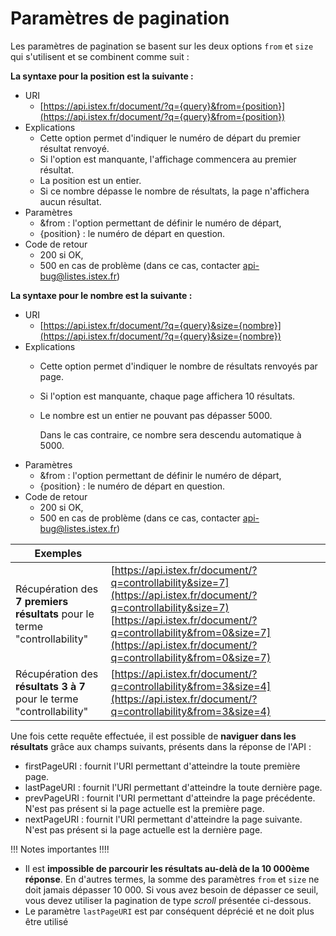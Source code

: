 # Paramètres de pagination

Les paramètres de pagination se basent sur les deux options `from` et `size` qui s'utilisent et se combinent comme suit :

**La syntaxe pour la position est la suivante :**

* URI
  * [https://api.istex.fr/document/?q={query}&from={position}](https://api.istex.fr/document/?q={query}&from={position})
* Explications    
  * Cette option permet d'indiquer le numéro de départ du premier résultat renvoyé.
  * Si l'option est manquante, l'affichage commencera au premier résultat.
  * La position est un entier.
  * Si ce nombre dépasse le nombre de résultats, la page n'affichera aucun résultat.
* Paramètres
  * &from : l'option permettant de définir le numéro de départ,
  * {position} : le numéro de départ en question.
* Code de retour
  * 200 si OK, 
  * 500 en cas de problème \(dans ce cas, contacter [api-bug@listes.istex.fr](mailto:api-bug@listes.istex.fr)\)

**La syntaxe pour le nombre est la suivante :**

* URI
  * [https://api.istex.fr/document/?q={query}&size={nombre}](https://api.istex.fr/document/?q={query}&size={nombre})
* Explications
  * Cette option permet d'indiquer le nombre de résultats renvoyés par page.
  * Si l'option est manquante, chaque page affichera 10 résultats.
  * Le nombre est un entier ne pouvant pas dépasser 5000.

    Dans le cas contraire, ce nombre sera descendu automatique à 5000. 
* Paramètres
  * &from : l'option permettant de définir le numéro de départ,
  * {position} : le numéro de départ en question.
* Code de retour
  * 200 si OK, 
  * 500 en cas de problème \(dans ce cas, contacter [api-bug@listes.istex.fr](mailto:api-bug@listes.istex.fr)\)

| Exemples |  |
| --- | --- |
| Récupération des **7 premiers résultats** pour le terme "controllability" | [https://api.istex.fr/document/?q=controllability&size=7](https://api.istex.fr/document/?q=controllability&size=7) [https://api.istex.fr/document/?q=controllability&from=0&size=7](https://api.istex.fr/document/?q=controllability&from=0&size=7) |
| Récupération des **résultats 3 à 7** pour le terme "controllability" | [https://api.istex.fr/document/?q=controllability&from=3&size=4](https://api.istex.fr/document/?q=controllability&from=3&size=4) |

Une fois cette requête effectuée, il est possible de **naviguer dans les résultats** grâce aux champs suivants, présents dans la réponse de l'API :

* firstPageURI : fournit l'URI permettant d'atteindre la toute première page.
* lastPageURI : fournit l'URI permettant d'atteindre la toute dernière page.
* prevPageURI : fournit l'URI permettant d'atteindre la page précédente. N'est pas présent si la page actuelle est la première page.
* nextPageURI : fournit l'URI permettant d'atteindre la page suivante. N'est pas présent si la page actuelle est la dernière page.

!!! Notes importantes !!!!

* Il est **impossible de parcourir les résultats au-delà de la 10 000ème réponse**. En d'autres termes, la somme des paramètres `from` et `size` ne doit jamais dépasser 10 000. Si vous avez besoin de dépasser ce seuil, vous devez utiliser la pagination de type _scroll_ présentée ci-dessous.
* Le paramètre `lastPageURI` est par conséquent déprécié et ne doit plus être utilisé

